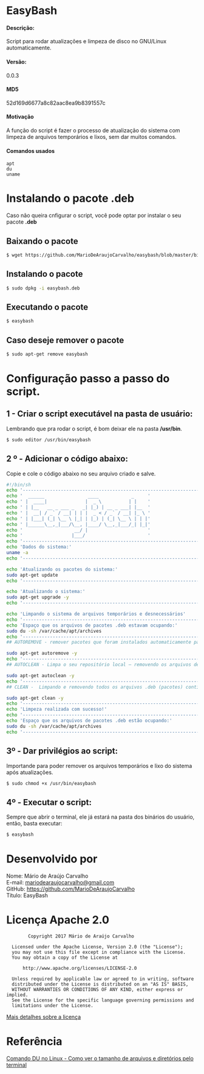 # EasyBash
#### Descrição:
Script para rodar atualizações e limpeza de disco no GNU/Linux automaticamente.

#### Versão:
0.0.3
#### MD5
52d169d6677a8c82aac8ea9b8391557c

#### Motivação
A função do script é fazer o processo de atualização do sistema com limpeza de arquivos temporários e lixos, sem dar muitos comandos.

#### Comandos usados
    apt
    du
    uname
# Instalando o pacote __.deb__
Caso não queira cnfigurar o script, você pode optar por instalar o seu pacote __.deb__

## Baixando o pacote
```bash
$ wget https://github.com/MarioDeAraujoCarvalho/easybash/blob/master/bin/easybash.deb
```
## Instalando o pacote

```bash
$ sudo dpkg -i easybash.deb
```
## Executando o pacote

```bash
$ easybash
```

## Caso deseje remover o pacote
```bash
$ sudo apt-get remove easybash
```

    
# Configuração passo a passo do script.

## 1 - Criar o script executável na pasta de usuário:
Lembrando que pra rodar o script, é bom deixar ele na pasta __/usr/bin__.
```bash
$ sudo editor /usr/bin/easybash
```
## 2 º - Adicionar o código abaixo:
Copie e cole o código abaixo no seu arquivo criado e salve.
```bash
#!/bin/sh
echo '------------------------------------------------------------------------'
echo '  ______                ____            _     '
echo ' |  ____|              |  _ \          | |    '
echo ' | |__   __ _ ___ _   _| |_) | __ _ ___| |__  '
echo ' |  __| / _` / __| | | |  _ < / _` / __| |_ \ '
echo ' | |___| (_| \__ \ |_| | |_) | (_| \__ \ | | |'
echo ' |______\__,_|___/\__, |____/ \__,_|___/_| |_|'
echo '                   __/ |                      '
echo '                  |___/                       '
echo '------------------------------------------------------------------------'
echo 'Dados do sistema:'
uname -a
echo '------------------------------------------------------------------------'

echo 'Atualizando os pacotes do sistema:'
sudo apt-get update
echo '------------------------------------------------------------------------'

echo 'Atualizando o sistema:'
sudo apt-get upgrade -y
echo '------------------------------------------------------------------------'

echo 'Limpando o sistema de arquivos temporários e desnecessários'
echo '------------------------------------------------------------------------'
echo 'Espaço que os arquivos de pacotes .deb estavam ocupando:'
sudo du -sh /var/cache/apt/archives
echo '------------------------------------------------------------------------'
## AUTOREMOVE - remover pacotes que foram instalados automaticamente para satisfazer dependências de outros pacotes e que já não são mais necessários.

sudo apt-get autoremove -y
echo '------------------------------------------------------------------------'
## AUTOCLEAN - Limpa o seu repositório local — removendo os arquivos de pacotes (.deb) que não podem mais ser baixados (versões antigas) e são completamente inúteis e obsoletos.

sudo apt-get autoclean -y
echo '------------------------------------------------------------------------'
## CLEAN -  Limpando e removendo todos os arquivos .deb (pacotes) contidos nos diretórios — exceto o lock file.

sudo apt-get clean -y
echo '------------------------------------------------------------------------'
echo 'Limpeza realizada com sucesso!'
echo '------------------------------------------------------------------------'
echo 'Espaço que os arquivos de pacotes .deb estão ocupando:'
sudo du -sh /var/cache/apt/archives
echo '------------------------------------------------------------------------'

```
## 3º - Dar privilégios ao script: 
Importande para poder remover os arquivos temporários e lixo do sistema após atualizações.
```bash
$ sudo chmod +x /usr/bin/easybash
```

## 4º - Executar o script:
Sempre que abrir o terminal, ele já estará na pasta dos binários do usuário, então, basta executar:
```bash
$ easybash
```

# Desenvolvido por<br>
Nome: Mário de Araújo Carvalho<br> 
E-mail: mariodearaujocarvalho@gmail.com<br>
GitHub: https://github.com/MarioDeAraujoCarvalho<br>
Título: EasyBash
<br>

# Licença Apache 2.0

``` 
        Copyright 2017 Mário de Araújo Carvalho
 
  Licensed under the Apache License, Version 2.0 (the "License");
  you may not use this file except in compliance with the License.
  You may obtain a copy of the License at
 
      http://www.apache.org/licenses/LICENSE-2.0
 
  Unless required by applicable law or agreed to in writing, software
  distributed under the License is distributed on an "AS IS" BASIS,
  WITHOUT WARRANTIES OR CONDITIONS OF ANY KIND, either express or implied.
  See the License for the specific language governing permissions and
  limitations under the License.

```

<a href="https://www.apache.org/licenses/LICENSE-2.0" target="_blank">Mais detalhes sobre a licença</a>

# Referência
<a href="https://www.diolinux.com.br/2019/01/comando-du-no-linux-espaco-disco.html?m=1" target="_blank">Comando DU no Linux - Como ver o tamanho de arquivos e diretórios pelo terminal</a>
